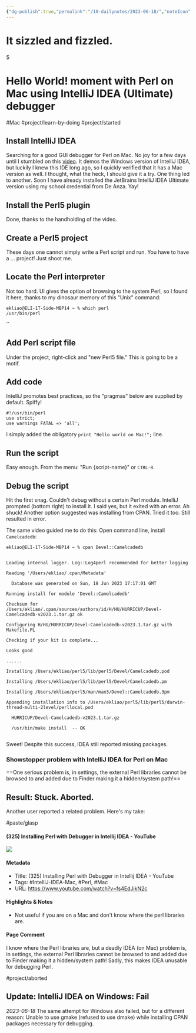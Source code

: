 ```yaml
---
{"dg-publish":true,"permalink":"/10-dailynotes/2023-06-18/","noteIcon":"2","created":"","updated":""}
---
```


# It sizzled and fizzled.


<div class="transclusion internal-embed is-loaded"><div class="markdown-embed">

$<div class="markdown-embed-title">

# Hello World! moment with Perl on Mac using IntelliJ IDEA (Ultimate) debugger

</div>


#Mac
#project/learn-by-doing 
#project/started 
## Install IntelliJ IDEA
Searching for a good GUI debugger for Perl on Mac. No joy for a few days until I stumbled on this [video](https://www.youtube.com/watch?v=fs4EdJikN2c). It demos the Windows version of IntelliJ IDEA, but luckily I knew this IDE long ago, so I quickly verified that it has a Mac version as well. I thought, what the heck, I should give it a try. One thing led to another. Soon I have already installed the JetBrains IntelliJ IDEA Ultimate version using my school credential from De Anza. Yay!

## Install the Perl5 plugin
Done, thanks to the handholding of the video.

## Create a Perl5 project
These days one cannot simply write a Perl script and run. You have to have a ... project! Just shoot me.

## Locate the Perl interpreter
Not too hard. UI gives the option of browsing to the system Perl, so I found it here, thanks to my dinosaur memory of this "Unix" command:
```
ekliao@ELI-1T-Side-MBP14 ~ % which perl
/usr/bin/perl
```
``
## Add Perl script file
Under the project, right-click and "new Perl5 file." This is going to be a motif.

## Add code
IntelliJ promotes best practices, so the "pragmas" below are supplied by default. Spiffy!
```
#!/usr/bin/perl  
use strict;  
use warnings FATAL => 'all';
```
I simply added the obligatory `print "Hello world on Mac!";` line.

## Run the script
Easy enough. From the menu: "Run {script-name}" or `CTRL-R`.

## Debug the script
Hit the first snag. Couldn't debug without a certain Perl module. IntelliJ prompted (bottom right) to install it. I said yes, but it exited with an error. Ah shuck! Another option suggested was installing from CPAN. Tried it too. Still resulted in error.

The same video guided me to do this: Open command line, install `Camelcadedb`:
```
ekliao@ELI-1T-Side-MBP14 ~ % cpan Devel::Camelcadedb


Loading internal logger. Log::Log4perl recommended for better logging

Reading '/Users/ekliao/.cpan/Metadata'

  Database was generated on Sun, 18 Jun 2023 17:17:01 GMT

Running install for module 'Devel::Camelcadedb'

Checksum for /Users/ekliao/.cpan/sources/authors/id/H/HU/HURRICUP/Devel-Camelcadedb-v2023.1.tar.gz ok

Configuring H/HU/HURRICUP/Devel-Camelcadedb-v2023.1.tar.gz with Makefile.PL

Checking if your kit is complete...

Looks good

......

Installing /Users/ekliao/perl5/lib/perl5/Devel/Camelcadedb.pod

Installing /Users/ekliao/perl5/lib/perl5/Devel/Camelcadedb.pm

Installing /Users/ekliao/perl5/man/man3/Devel::Camelcadedb.3pm

Appending installation info to /Users/ekliao/perl5/lib/perl5/darwin-thread-multi-2level/perllocal.pod

  HURRICUP/Devel-Camelcadedb-v2023.1.tar.gz

  /usr/bin/make install  -- OK
  
```

Sweet! Despite this success, IDEA still reported missing packages.

### Showstopper problem with IntelliJ IDEA for Perl on Mac

==One serious problem is, in settings, the external Perl libraries cannot be browsed to and added due to Finder making it a hidden/system path!==

## Result: Stuck. Aborted.
Another user reported a related problem. Here's my take:

#paste/glasp 
#### (325) Installing Perl with Debugger in Intellij IDEA - YouTube

![](https://www.youtube.com/watch?v=fs4EdJikN2c)

#### Metadata
- Title: (325) Installing Perl with Debugger in Intellij IDEA - YouTube
- Tags: #IntelliJ-IDEA-Mac, #Perl, #Mac
- URL: https://www.youtube.com/watch?v=fs4EdJikN2c

#### Highlights & Notes
- Not useful if you are on a Mac and don't know where the perl libraries are.

#### Page Comment
I know where the Perl libraries are, but a deadly IDEA (on Mac) problem is, in settings, the external Perl libraries cannot be browsed to and added due to Finder making it a hidden/system path! Sadly, this makes IDEA unusable for debugging Perl.

#project/aborted 

## Update: IntelliJ IDEA on Windows: Fail

*2023-06-18* The same attempt for Windows also failed, but for a different reason: Unable to use gmake (refused to use dmake) while installing CPAN packages necessary for debugging.

</div></div>
